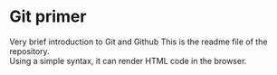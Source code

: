 # Git primer
Very brief introduction to Git and Github
This is the readme file of the repository.  
Using a simple syntax, it can render HTML code in the browser.